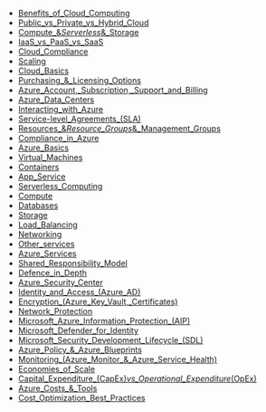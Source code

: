 - [Benefits_of_Cloud_Computing](/docs/cloud/AZ-900/1.1._Benefits_of_Cloud_Computing.md)
- [Public_vs_Private_vs_Hybrid_Cloud](/docs/cloud/AZ-900/1.2._Cloud_Deployment_Models_(Public_vs_Private_vs_Hybrid_Cloud).md)
- [Compute_&_Serverless_&_Storage](/docs/cloud/AZ-900/1.3.1._Compute_&_Serverless_&_Storage.md)
- [IaaS_vs_PaaS_vs_SaaS](/docs/cloud/AZ-900/1.3.2._IaaS_vs_PaaS_vs_SaaS.md)
- [Cloud_Compliance](/docs/cloud/AZ-900/1.4._Cloud_Compliance.md)
- [Scaling](/docs/cloud/AZ-900/1.5._Scaling.md)
- [Cloud_Basics](/docs/cloud/AZ-900/1._Cloud_Basics.md)
- [Purchasing_&_Licensing_Options](/docs/cloud/AZ-900/2.1._Purchasing_&_Licensing_Options.md)
- [Azure_Account,_Subscription,_Support_and_Billing](/docs/cloud/AZ-900/2.2._Azure_Account,_Subscription,_Support_and_Billing.md)
- [Azure_Data_Centers](/docs/cloud/AZ-900/2.3._Azure_Data_Centers.md)
- [Interacting_with_Azure](/docs/cloud/AZ-900/2.4._Interacting_with_Azure.md)
- [Service-level_Agreements_(SLA)](/docs/cloud/AZ-900/2.5._Service-level_Agreements_(SLA).md)
- [Resources_&_Resource_Groups_&_Management_Groups](/docs/cloud/AZ-900/2.6._Azure_Resource_Manager_(Resources_&_Resource_Groups_&_Management_Groups).md)
- [Compliance_in_Azure](/docs/cloud/AZ-900/2.7._Compliance_in_Azure.md)
- [Azure_Basics](/docs/cloud/AZ-900/2._Azure_Basics.md)
- [Virtual_Machines](/docs/cloud/AZ-900/3.1.1._Virtual_Machines.md)
- [Containers](/docs/cloud/AZ-900/3.1.2._Containers.md)
- [App_Service](/docs/cloud/AZ-900/3.1.3._App_Service.md)
- [Serverless_Computing](/docs/cloud/AZ-900/3.1.4._Serverless_Computing.md)
- [Compute](/docs/cloud/AZ-900/3.1._Compute.md)
- [Databases](/docs/cloud/AZ-900/3.2.1._Databases.md)
- [Storage](/docs/cloud/AZ-900/3.2._Storage.md)
- [Load_Balancing](/docs/cloud/AZ-900/3.3.1._Load_Balancing.md)
- [Networking](/docs/cloud/AZ-900/3.3._Networking.md)
- [Other_services](/docs/cloud/AZ-900/3.4._Other_services.md)
- [Azure_Services](/docs/cloud/AZ-900/3._Azure_Services.md)
- [Shared_Responsibility_Model](/docs/cloud/AZ-900/4.1._Shared_Responsibility_Model.md)
- [Defence_in_Depth](/docs/cloud/AZ-900/4.2._Defence_in_Depth.md)
- [Azure_Security_Center](/docs/cloud/AZ-900/4.3._Azure_Security_Center.md)
- [Identity_and_Access_(Azure_AD)](/docs/cloud/AZ-900/4.4._Identity_and_Access_(Azure_AD).md)
- [Encryption_(Azure_Key_Vault,_Certificates)](/docs/cloud/AZ-900/4.5._Encryption_(Azure_Key_Vault,_Certificates).md)
- [Network_Protection](/docs/cloud/AZ-900/4.6._Network_Protection.md)
- [Microsoft_Azure_Information_Protection_(AIP)](/docs/cloud/AZ-900/4.7._Microsoft_Azure_Information_Protection_(AIP).md)
- [Microsoft_Defender_for_Identity](/docs/cloud/AZ-900/4.8._Microsoft_Defender_for_Identity.md)
- [Microsoft_Security_Development_Lifecycle_(SDL)](/docs/cloud/AZ-900/4.9._Microsoft_Security_Development_Lifecycle_(SDL).md)
- [Azure_Policy_&_Azure_Blueprints](/docs/cloud/AZ-900/5.1._Azure_Policy_&_Azure_Blueprints.md)
- [Monitoring_(Azure_Monitor_&_Azure_Service_Health)](/docs/cloud/AZ-900/5.2._Monitoring_(Azure_Monitor_&_Azure_Service_Health).md)
- [Economies_of_Scale](/docs/cloud/AZ-900/6.1._Economies_of_Scale.md)
- [Capital_Expenditure_(CapEx)_vs_Operational_Expenditure_(OpEx)](/docs/cloud/AZ-900/6.2._Capital_Expenditure_(CapEx)_vs_Operational_Expenditure_(OpEx).md)
- [Azure_Costs_&_Tools](/docs/cloud/AZ-900/6.3._Azure_Costs_&_Tools.md)
- [Cost_Optimization_Best_Practices](/docs/cloud/AZ-900/6.4._Cost_Optimization_Best_Practices.md)






